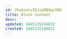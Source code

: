 ```yaml
---
id: JFwSoolvIDJyaMQXqcSNV
title: Block Content
desc: ''
updated: 1645135246032
created: 1645135186011
---
```


